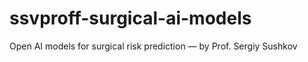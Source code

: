# ssvproff-surgical-ai-models
Open AI models for surgical risk prediction — by Prof. Sergiy Sushkov
